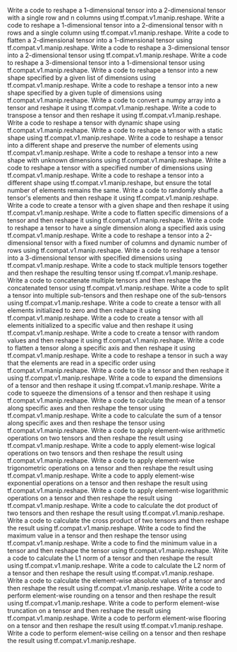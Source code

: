 Write a code to reshape a 1-dimensional tensor into a 2-dimensional tensor with a single row and n columns using tf.compat.v1.manip.reshape.
Write a code to reshape a 1-dimensional tensor into a 2-dimensional tensor with n rows and a single column using tf.compat.v1.manip.reshape.
Write a code to flatten a 2-dimensional tensor into a 1-dimensional tensor using tf.compat.v1.manip.reshape.
Write a code to reshape a 3-dimensional tensor into a 2-dimensional tensor using tf.compat.v1.manip.reshape.
Write a code to reshape a 3-dimensional tensor into a 1-dimensional tensor using tf.compat.v1.manip.reshape.
Write a code to reshape a tensor into a new shape specified by a given list of dimensions using tf.compat.v1.manip.reshape.
Write a code to reshape a tensor into a new shape specified by a given tuple of dimensions using tf.compat.v1.manip.reshape.
Write a code to convert a numpy array into a tensor and reshape it using tf.compat.v1.manip.reshape.
Write a code to transpose a tensor and then reshape it using tf.compat.v1.manip.reshape.
Write a code to reshape a tensor with dynamic shape using tf.compat.v1.manip.reshape.
Write a code to reshape a tensor with a static shape using tf.compat.v1.manip.reshape.
Write a code to reshape a tensor into a different shape and preserve the number of elements using tf.compat.v1.manip.reshape.
Write a code to reshape a tensor into a new shape with unknown dimensions using tf.compat.v1.manip.reshape.
Write a code to reshape a tensor with a specified number of dimensions using tf.compat.v1.manip.reshape.
Write a code to reshape a tensor into a different shape using tf.compat.v1.manip.reshape, but ensure the total number of elements remains the same.
Write a code to randomly shuffle a tensor's elements and then reshape it using tf.compat.v1.manip.reshape.
Write a code to create a tensor with a given shape and then reshape it using tf.compat.v1.manip.reshape.
Write a code to flatten specific dimensions of a tensor and then reshape it using tf.compat.v1.manip.reshape.
Write a code to reshape a tensor to have a single dimension along a specified axis using tf.compat.v1.manip.reshape.
Write a code to reshape a tensor into a 2-dimensional tensor with a fixed number of columns and dynamic number of rows using tf.compat.v1.manip.reshape.
Write a code to reshape a tensor into a 3-dimensional tensor with specified dimensions using tf.compat.v1.manip.reshape.
Write a code to stack multiple tensors together and then reshape the resulting tensor using tf.compat.v1.manip.reshape.
Write a code to concatenate multiple tensors and then reshape the concatenated tensor using tf.compat.v1.manip.reshape.
Write a code to split a tensor into multiple sub-tensors and then reshape one of the sub-tensors using tf.compat.v1.manip.reshape.
Write a code to create a tensor with all elements initialized to zero and then reshape it using tf.compat.v1.manip.reshape.
Write a code to create a tensor with all elements initialized to a specific value and then reshape it using tf.compat.v1.manip.reshape.
Write a code to create a tensor with random values and then reshape it using tf.compat.v1.manip.reshape.
Write a code to flatten a tensor along a specific axis and then reshape it using tf.compat.v1.manip.reshape.
Write a code to reshape a tensor in such a way that the elements are read in a specific order using tf.compat.v1.manip.reshape.
Write a code to tile a tensor and then reshape it using tf.compat.v1.manip.reshape.
Write a code to expand the dimensions of a tensor and then reshape it using tf.compat.v1.manip.reshape.
Write a code to squeeze the dimensions of a tensor and then reshape it using tf.compat.v1.manip.reshape.
Write a code to calculate the mean of a tensor along specific axes and then reshape the tensor using tf.compat.v1.manip.reshape.
Write a code to calculate the sum of a tensor along specific axes and then reshape the tensor using tf.compat.v1.manip.reshape.
Write a code to apply element-wise arithmetic operations on two tensors and then reshape the result using tf.compat.v1.manip.reshape.
Write a code to apply element-wise logical operations on two tensors and then reshape the result using tf.compat.v1.manip.reshape.
Write a code to apply element-wise trigonometric operations on a tensor and then reshape the result using tf.compat.v1.manip.reshape.
Write a code to apply element-wise exponential operations on a tensor and then reshape the result using tf.compat.v1.manip.reshape.
Write a code to apply element-wise logarithmic operations on a tensor and then reshape the result using tf.compat.v1.manip.reshape.
Write a code to calculate the dot product of two tensors and then reshape the result using tf.compat.v1.manip.reshape.
Write a code to calculate the cross product of two tensors and then reshape the result using tf.compat.v1.manip.reshape.
Write a code to find the maximum value in a tensor and then reshape the tensor using tf.compat.v1.manip.reshape.
Write a code to find the minimum value in a tensor and then reshape the tensor using tf.compat.v1.manip.reshape.
Write a code to calculate the L1 norm of a tensor and then reshape the result using tf.compat.v1.manip.reshape.
Write a code to calculate the L2 norm of a tensor and then reshape the result using tf.compat.v1.manip.reshape.
Write a code to calculate the element-wise absolute values of a tensor and then reshape the result using tf.compat.v1.manip.reshape.
Write a code to perform element-wise rounding on a tensor and then reshape the result using tf.compat.v1.manip.reshape.
Write a code to perform element-wise truncation on a tensor and then reshape the result using tf.compat.v1.manip.reshape.
Write a code to perform element-wise flooring on a tensor and then reshape the result using tf.compat.v1.manip.reshape.
Write a code to perform element-wise ceiling on a tensor and then reshape the result using tf.compat.v1.manip.reshape.